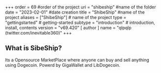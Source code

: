 +++
order = 69 #order of the project
uri = "shibeship" #name of the folder
date = "2023-02-01" #date creation
title = "ShibeShip" #name of the project
aliases = ["ShibeShip"] # name of the project
type = "gettingstarted" # getting-started
subtype = "introduction" # introduction, install, contents
version = "v69.420"
[ author ]
  name = "qlpqlp (twitter.com/inevitable360)"
+++
<h2 id="quick-start">What is SibeShip? </h2>
Its a Opensource MarketPlace where anyone can buy and sell anything using Dogecoin. Powerd by GigaWallet and LibDogecoin.